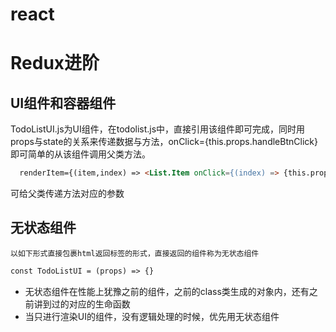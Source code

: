 # react

# Redux进阶
## UI组件和容器组件
TodoListUI.js为UI组件，在todolist.js中，直接引用该组件即可完成，同时用props与state的关系来传递数据与方法，onClick={this.props.handleBtnClick}即可简单的从该组件调用父类方法。
```html
  renderItem={(item,index) => <List.Item onClick={(index) => {this.props.handleItemDelete(index)}}>{item}</List.Item>}
```
  
  可给父类传递方法对应的参数
## 无状态组件
    以如下形式直接包裹html返回标签的形式，直接返回的组件称为无状态组件
```html
const TodoListUI = (props) => {} 
```


+  无状态组件在性能上犹豫之前的组件，之前的class类生成的对象内，还有之前讲到过的对应的生命函数
+  当只进行渲染UI的组件，没有逻辑处理的时候，优先用无状态组件
